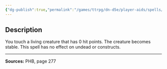 ```yaml
---
{"dg-publish":true,"permalink":"/games/ttrpg/dn-d5e/player-aids/spells/cantrips/spare-the-dying/","tags":["TTRPG/DND/5e","verbal","somatic","healing","Spell"],"noteIcon":""}
---
```



## Description
You touch a living creature that has 0 hit points.
The creature becomes stable.
This spell has no effect on undead or constructs.

---

**Sources:** PHB, page 277
